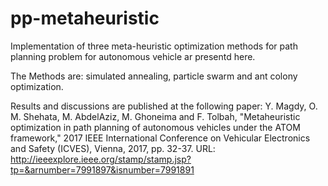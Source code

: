 # pp-metaheuristic

Implementation of three meta-heuristic optimization methods for path planning problem for autonomous vehicle ar presentd here. 

The Methods are: simulated annealing, particle swarm and ant colony optimization. 

Results and discussions are published at the following paper: 
Y. Magdy, O. M. Shehata, M. AbdelAziz, M. Ghoneima and F. Tolbah, "Metaheuristic optimization in path planning of autonomous vehicles under the ATOM framework," 2017 IEEE International Conference on Vehicular Electronics and Safety (ICVES), Vienna, 2017, pp. 32-37.
URL: http://ieeexplore.ieee.org/stamp/stamp.jsp?tp=&arnumber=7991897&isnumber=7991891

